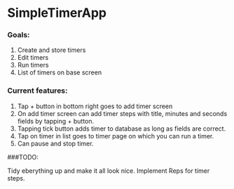 # SimpleTimerApp

### Goals:  

1. Create and store timers
2. Edit timers
3. Run timers
4. List of timers on base screen

### Current features:

1. Tap + button in bottom right goes to add timer screen
2. On add timer screen can add timer steps with title, minutes and seconds fields by tapping + button.
3. Tapping tick button adds timer to database as long as fields are correct.
4. Tap on timer in list goes to timer page on which you can run a timer.
5. Can pause and stop timer.

###TODO:

Tidy eberything up and make it all look nice.
Implement Reps for timer steps.
